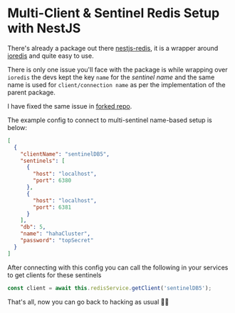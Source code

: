 # Multi-Client & Sentinel Redis Setup with NestJS

There's already a package out there [nestjs-redis](https://github.com/skunight/nestjs-redis), it is a wrapper around [ioredis](https://www.npmjs.com/package/ioredis) and quite easy to use.

There is only one issue you'll face with the package is while wrapping over `ioredis` the devs kept the key `name` for the *sentinel name* and the same name is used for `client/connection name` as per the implementation of the parent package.

I have fixed the same issue in [forked repo](https://github.com/aashutoshrathi/nestjs-redis).

The example config to connect to multi-sentinel name-based setup is below:
```json
[
  {
    "clientName": "sentinelDB5",
    "sentinels": [
      {
        "host": "localhost",
        "port": 6380
      },
      {
        "host": "localhost",
        "port": 6381
      }
    ],
    "db": 5,
    "name": "hahaCluster",
    "password": "topSecret"
  }
]
```

After connecting with this config you can call the following in your services to get clients for these sentinels
```ts
const client = await this.redisService.getClient('sentinelDB5');
```

That's all, now you can go back to hacking as usual 🖖🏻